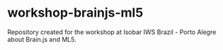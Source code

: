 # workshop-brainjs-ml5
Repository created for the workshop at Isobar IWS Brazil - Porto Alegre about Brain.js and ML5.
